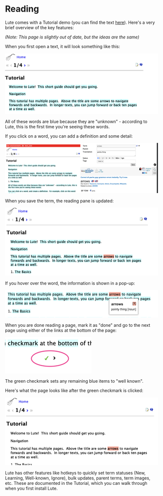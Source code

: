 # Reading

Lute comes with a Tutorial demo (you can find the text [here](./tutorial.md)).  Here's a very brief overview of the key features:

_(Note: This page is slightly out of date, but the ideas are the same)_

When you first open a text, it will look something like this:

![image](../../assets/usage/reading/reading_01.png)

All of these words are blue because they are "unknown" - according to Lute, this is the first time you're seeing these words.

If you click on a word, you can add a definition and some detail:

![image](../../assets/usage/reading/reading_02.png)

When you save the term, the reading pane is updated:

![image](../../assets/usage/reading/reading_03.png)

If you hover over the word, the information is shown in a pop-up:

![image](../../assets/usage/reading/reading_04.png)

When you are done reading a page, mark it as "done" and go to the next page using either of the links at the bottom of the page:

<img width="285" alt="image" src="../../assets/usage/reading/reading_05.png">

The green checkmark sets any remaining blue items to "well known".

Here's what the page looks like after the green checkmark is clicked:

![image](../../assets/usage/reading/reading_06.png)

Lute has other features like hotkeys to quickly set term statuses (New, Learning, Well-known, Ignore), bulk updates, parent terms, term images, etc.  These are documented in the Tutorial, which you can walk through when you first install Lute.

